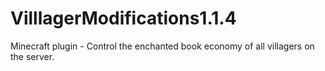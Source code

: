 # VilllagerModifications1.1.4
Minecraft plugin - Control the enchanted book economy of all villagers on the server.
